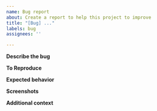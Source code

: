 ```yaml
---
name: Bug report
about: Create a report to help this project to improve
title: "[Bug] ..."
labels: bug
assignees: ''

---
```


**Describe the bug**
<!-- A clear and concise description of what the bug is. -->

**To Reproduce**
<!--
Steps to reproduce the behavior:

1. ...
2. ...
-->

**Expected behavior**
<!-- A clear and concise description of what you expected to happen. -->

**Screenshots**
<!-- If applicable, add screenshots to help explain your problem. -->

**Additional context**
<!-- Add any other context about the problem here. -->
